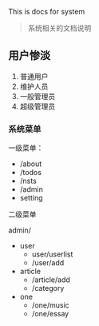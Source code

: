 This is docs for system

> 系统相关的文档说明

## 用户惨淡

1. 普通用户
2. 维护人员
3. 一般管理员
4. 超级管理员

### 系统菜单

一级菜单：

- /about
- /todos
- /nsts
- /admin
- setting

二级菜单

admin/
  - user
    - user/userlist
    - /user/add
  - article
    - /article/add
    - /category
  - one
    - /one/music
    - /one/essay